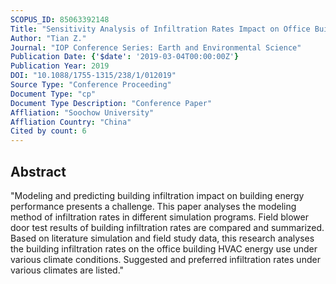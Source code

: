 ```yaml
---
SCOPUS_ID: 85063392148
Title: "Sensitivity Analysis of Infiltration Rates Impact on Office Building Energy Performance"
Author: "Tian Z."
Journal: "IOP Conference Series: Earth and Environmental Science"
Publication Date: {'$date': '2019-03-04T00:00:00Z'}
Publication Year: 2019
DOI: "10.1088/1755-1315/238/1/012019"
Source Type: "Conference Proceeding"
Document Type: "cp"
Document Type Description: "Conference Paper"
Affliation: "Soochow University"
Affliation Country: "China"
Cited by count: 6
---
```


## Abstract
"Modeling and predicting building infiltration impact on building energy performance presents a challenge. This paper analyses the modeling method of infiltration rates in different simulation programs. Field blower door test results of building infiltration rates are compared and summarized. Based on literature simulation and field study data, this research analyses the building infiltration rates on the office building HVAC energy use under various climate conditions. Suggested and preferred infiltration rates under various climates are listed."
